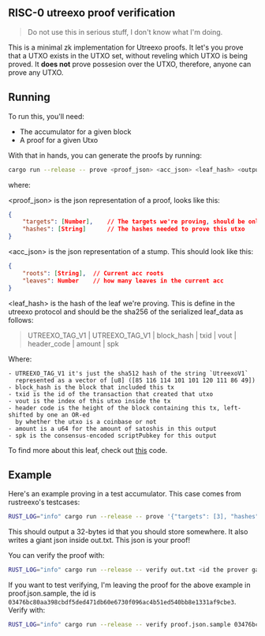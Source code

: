 ## RISC-0 utreexo proof verification

> Do not use this in serious stuff, I don't know what I'm doing.

This is a minimal zk implementation for Utreexo proofs. It let's you prove that a UTXO exists in the 
UTXO set, without reveling which UTXO is being proved. It **does not** prove possesion over the UTXO,
therefore, anyone can prove any UTXO.

## Running

To run this, you'll need:
 - The accumulator for a given block
 - A proof for a given Utxo

With that in hands, you can generate the proofs by running:

```bash
cargo run --release -- prove <proof_json> <acc_json> <leaf_hash> <output>
```

where: 

<proof_json> is the json representation of a proof, looks like this:

```json
{
    "targets": [Number],    // The targets we're proving, should be only one for now
    "hashes": [String]      // The hashes needed to prove this utxo
}
```

<acc_json> is the json representation of a stump. This should look like this:

```json
{
    "roots": [String],  // Current acc roots
    "leaves": Number    // how many leaves in the current acc
}
```

<leaf_hash> is the hash of the leaf we're proving. This is define in the utreexo protocol and should
be the sha256 of the serialized leaf_data as follows:

> UTREEXO_TAG_V1 | UTREEXO_TAG_V1 | block_hash | txid | vout | header_code | amount | spk

Where:

    - UTREEXO_TAG_V1 it's just the sha512 hash of the string `UtreexoV1` 
      represented as a vector of [u8] ([85 116 114 101 101 120 111 86 49])
    - block_hash is the block that included this tx
    - txid is the id of the transaction that created that utxo
    - vout is the index of this utxo inside the tx
    - header code is the height of the block containing this tx, left-shifted by one an OR-ed
      by whether the utxo is a coinbase or not
    - amount is a u64 for the amount of satoshis in this output
    - spk is the consensus-encoded scriptPubkey for this output

To find more about this leaf, check out [this](https://github.com/Davidson-Souza/Floresta/blob/124440d581c1ccb1293b178b2fc6b6fc109255bb/crates/floresta-chain/src/pruned_utreexo/consensus.rs#L70) code.

## Example

Here's an example proving in a test accumulator. This case comes from rustreexo's testcases:

```bash
RUST_LOG="info" cargo run --release -- prove '{"targets": [3], "hashes":["dbc1b4c900ffe48d575b5da5c638040125f65db0fe3e24494b76ea986457d986", "02242b37d8e851f1e86f46790298c7097df06893d6226b7c1453c213e91717de"]}' '{"roots": ["df46b17be5f66f0750a4b3efa26d4679db170a72d41eb56c3e4ff75a58c65386", "9eec588c41d87b16b0ee226cb38da3864f9537632321d8be855a73d5616dcc73"], "leaves": 6}' 084fed08b978af4d7d196a7446a86b58009e636b611db16211b65a9aadff29c5 out.txt
```

This should output a 32-bytes id that you should store somewhere. It also writes a giant json inside 
out.txt. This json is your proof!

You can verify the proof with:

```bash
RUST_LOG="info" cargo run --release -- verify out.txt <id the prover gave you>
```

If you want to test verifying, I'm leaving the proof for the above example in proof.json.sample, the id 
is `03476bc80aa398cbdf5ded471db60e6730f096ac4b51ed540bb8e1331af9cbe3`. Verify with:

```bash
RUST_LOG="info" cargo run --release -- verify proof.json.sample 03476bc80aa398cbdf5ded471db60e6730f096ac4b51ed540bb8e1331af9cbe3 
```
